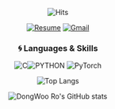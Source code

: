 <div align="center">  
  
![Hits](https://hits.seeyoufarm.com/api/count/incr/badge.svg?url=https%3A%2F%2Fgithub.com%2Fdwro0121&count_bg=%237CD963&title_bg=%23606060&icon=&icon_color=%23D2C1C1&title=Profile+Views&edge_flat=true) 
  
[![Resume](https://img.shields.io/badge/Resume-%23121011.svg?style=flat-square&logo=github&logoColor=white)](dwro0121.github.io)
[![Gmail](https://img.shields.io/badge/Gmail-D14836?style=flat-square&logo=gmail&logoColor=white)](mailto:dwro0121@gmail.com)
 
### :cyclone: Languages & Skills
![C](https://img.shields.io/badge/c-%2300599C-0696D7.svg?style=for-the-badge&logo=C&logoColor=white)![PYTHON](https://img.shields.io/badge/PYTHON-%E2%98%85%E2%98%85%E2%98%85%E2%98%85%E2%98%86-0696D7?style=for-the-badge&logo=Python&logoColor=white) ![PyTorch](https://img.shields.io/badge/PyTorch-%23EE4C2C.svg?style=for-the-badge&logo=PyTorch&logoColor=white) 

<!-- ### Career

| **Type** | **Date** | **Contents** | **Organization** |
|:--------:|:--------:|:--------:|:--------:|
| **Research activities** | 2020.09 ~ | Research Student | **Peking Univ. Computer Vision and Digital Art Lab** |
| **:mortar_board: Education** | 2020.09 ~| Master of Computer Applications | **Peking University, Beijing, China** |
| **:mortar_board: Education** | 2016. 09 ~ 2020. 07 | Bachelor of Computer Science | **Harbin Institute of Technology, Harbin, China** | -->

![Top Langs](https://github-readme-stats.vercel.app/api/top-langs/?username=dwro0121&layout=compact&theme=dracula)  
 
 
![DongWoo Ro's GitHub stats](https://github-readme-stats.vercel.app/api?username=dwro0121&show_icons=true&theme=dracula&hide=issues,prs)


</div>
